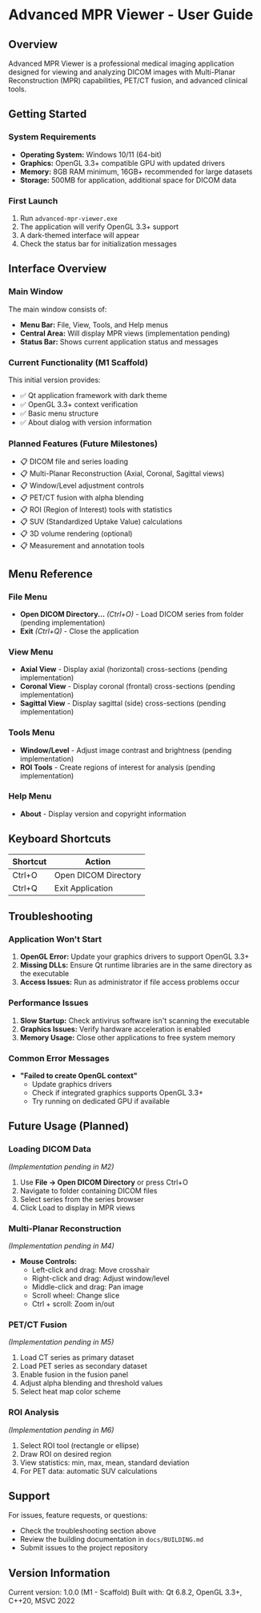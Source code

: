 # Advanced MPR Viewer - User Guide

## Overview

Advanced MPR Viewer is a professional medical imaging application designed for viewing and analyzing DICOM images with Multi-Planar Reconstruction (MPR) capabilities, PET/CT fusion, and advanced clinical tools.

## Getting Started

### System Requirements

- **Operating System:** Windows 10/11 (64-bit)
- **Graphics:** OpenGL 3.3+ compatible GPU with updated drivers
- **Memory:** 8GB RAM minimum, 16GB+ recommended for large datasets
- **Storage:** 500MB for application, additional space for DICOM data

### First Launch

1. Run `advanced-mpr-viewer.exe`
2. The application will verify OpenGL 3.3+ support
3. A dark-themed interface will appear
4. Check the status bar for initialization messages

## Interface Overview

### Main Window

The main window consists of:
- **Menu Bar:** File, View, Tools, and Help menus
- **Central Area:** Will display MPR views (implementation pending)
- **Status Bar:** Shows current application status and messages

### Current Functionality (M1 Scaffold)

This initial version provides:
- ✅ Qt application framework with dark theme
- ✅ OpenGL 3.3+ context verification
- ✅ Basic menu structure
- ✅ About dialog with version information

### Planned Features (Future Milestones)

- 📋 DICOM file and series loading
- 📋 Multi-Planar Reconstruction (Axial, Coronal, Sagittal views)
- 📋 Window/Level adjustment controls
- 📋 PET/CT fusion with alpha blending
- 📋 ROI (Region of Interest) tools with statistics
- 📋 SUV (Standardized Uptake Value) calculations
- 📋 3D volume rendering (optional)
- 📋 Measurement and annotation tools

## Menu Reference

### File Menu
- **Open DICOM Directory...** *(Ctrl+O)* - Load DICOM series from folder (pending implementation)
- **Exit** *(Ctrl+Q)* - Close the application

### View Menu
- **Axial View** - Display axial (horizontal) cross-sections (pending implementation)
- **Coronal View** - Display coronal (frontal) cross-sections (pending implementation)
- **Sagittal View** - Display sagittal (side) cross-sections (pending implementation)

### Tools Menu
- **Window/Level** - Adjust image contrast and brightness (pending implementation)
- **ROI Tools** - Create regions of interest for analysis (pending implementation)

### Help Menu
- **About** - Display version and copyright information

## Keyboard Shortcuts

| Shortcut | Action |
|----------|--------|
| Ctrl+O | Open DICOM Directory |
| Ctrl+Q | Exit Application |

## Troubleshooting

### Application Won't Start

1. **OpenGL Error:** Update your graphics drivers to support OpenGL 3.3+
2. **Missing DLLs:** Ensure Qt runtime libraries are in the same directory as the executable
3. **Access Issues:** Run as administrator if file access problems occur

### Performance Issues

1. **Slow Startup:** Check antivirus software isn't scanning the executable
2. **Graphics Issues:** Verify hardware acceleration is enabled
3. **Memory Usage:** Close other applications to free system memory

### Common Error Messages

- **"Failed to create OpenGL context"**
  - Update graphics drivers
  - Check if integrated graphics supports OpenGL 3.3+
  - Try running on dedicated GPU if available

## Future Usage (Planned)

### Loading DICOM Data
*(Implementation pending in M2)*

1. Use **File → Open DICOM Directory** or press Ctrl+O
2. Navigate to folder containing DICOM files
3. Select series from the series browser
4. Click Load to display in MPR views

### Multi-Planar Reconstruction
*(Implementation pending in M4)*

- **Mouse Controls:**
  - Left-click and drag: Move crosshair
  - Right-click and drag: Adjust window/level
  - Middle-click and drag: Pan image
  - Scroll wheel: Change slice
  - Ctrl + scroll: Zoom in/out

### PET/CT Fusion
*(Implementation pending in M5)*

1. Load CT series as primary dataset
2. Load PET series as secondary dataset
3. Enable fusion in the fusion panel
4. Adjust alpha blending and threshold values
5. Select heat map color scheme

### ROI Analysis
*(Implementation pending in M6)*

1. Select ROI tool (rectangle or ellipse)
2. Draw ROI on desired region
3. View statistics: min, max, mean, standard deviation
4. For PET data: automatic SUV calculations

## Support

For issues, feature requests, or questions:
- Check the troubleshooting section above
- Review the building documentation in `docs/BUILDING.md`
- Submit issues to the project repository

## Version Information

Current version: 1.0.0 (M1 - Scaffold)
Built with: Qt 6.8.2, OpenGL 3.3+, C++20, MSVC 2022